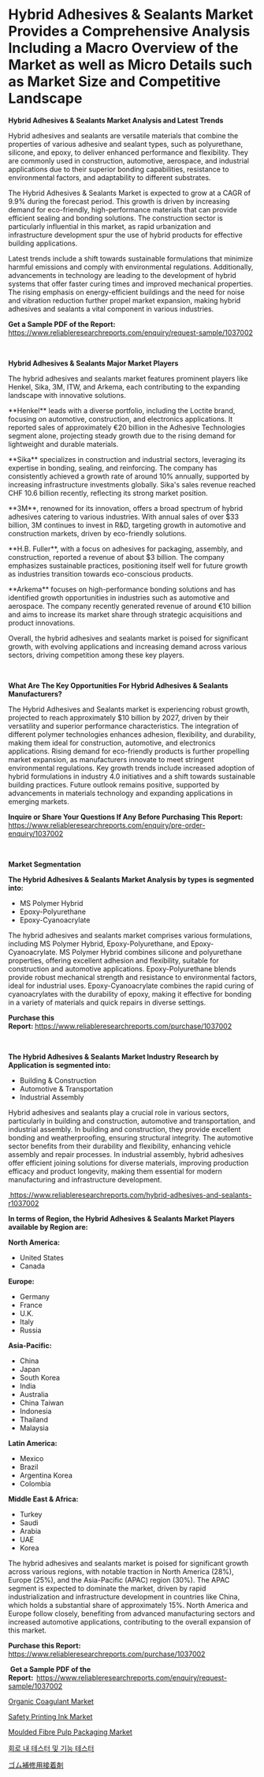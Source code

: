 <p><h1>Hybrid Adhesives & Sealants Market Provides a Comprehensive Analysis Including a Macro Overview of the Market as well as Micro Details such as Market Size and Competitive Landscape</h1></p><p><strong>Hybrid Adhesives & Sealants Market Analysis and Latest Trends</strong></p>
<p><p>Hybrid adhesives and sealants are versatile materials that combine the properties of various adhesive and sealant types, such as polyurethane, silicone, and epoxy, to deliver enhanced performance and flexibility. They are commonly used in construction, automotive, aerospace, and industrial applications due to their superior bonding capabilities, resistance to environmental factors, and adaptability to different substrates.</p><p>The Hybrid Adhesives & Sealants Market is expected to grow at a CAGR of 9.9% during the forecast period. This growth is driven by increasing demand for eco-friendly, high-performance materials that can provide efficient sealing and bonding solutions. The construction sector is particularly influential in this market, as rapid urbanization and infrastructure development spur the use of hybrid products for effective building applications.</p><p>Latest trends include a shift towards sustainable formulations that minimize harmful emissions and comply with environmental regulations. Additionally, advancements in technology are leading to the development of hybrid systems that offer faster curing times and improved mechanical properties. The rising emphasis on energy-efficient buildings and the need for noise and vibration reduction further propel market expansion, making hybrid adhesives and sealants a vital component in various industries.</p></p>
<p><strong>Get a Sample PDF of the Report:&nbsp;</strong> <a href="https://www.reliableresearchreports.com/enquiry/request-sample/1037002">https://www.reliableresearchreports.com/enquiry/request-sample/1037002</a></p>
<p>&nbsp;</p>
<p><strong>Hybrid Adhesives & Sealants Major Market Players</strong></p>
<p><p>The hybrid adhesives and sealants market features prominent players like Henkel, Sika, 3M, ITW, and Arkema, each contributing to the expanding landscape with innovative solutions. </p><p>**Henkel** leads with a diverse portfolio, including the Loctite brand, focusing on automotive, construction, and electronics applications. It reported sales of approximately €20 billion in the Adhesive Technologies segment alone, projecting steady growth due to the rising demand for lightweight and durable materials.</p><p>**Sika** specializes in construction and industrial sectors, leveraging its expertise in bonding, sealing, and reinforcing. The company has consistently achieved a growth rate of around 10% annually, supported by increasing infrastructure investments globally. Sika's sales revenue reached CHF 10.6 billion recently, reflecting its strong market position.</p><p>**3M**, renowned for its innovation, offers a broad spectrum of hybrid adhesives catering to various industries. With annual sales of over $33 billion, 3M continues to invest in R&D, targeting growth in automotive and construction markets, driven by eco-friendly solutions.</p><p>**H.B. Fuller**, with a focus on adhesives for packaging, assembly, and construction, reported a revenue of about $3 billion. The company emphasizes sustainable practices, positioning itself well for future growth as industries transition towards eco-conscious products.</p><p>**Arkema** focuses on high-performance bonding solutions and has identified growth opportunities in industries such as automotive and aerospace. The company recently generated revenue of around €10 billion and aims to increase its market share through strategic acquisitions and product innovations.</p><p>Overall, the hybrid adhesives and sealants market is poised for significant growth, with evolving applications and increasing demand across various sectors, driving competition among these key players.</p></p>
<p>&nbsp;</p>
<p><strong>What Are The Key Opportunities For Hybrid Adhesives & Sealants Manufacturers?</strong></p>
<p><p>The Hybrid Adhesives and Sealants market is experiencing robust growth, projected to reach approximately $10 billion by 2027, driven by their versatility and superior performance characteristics. The integration of different polymer technologies enhances adhesion, flexibility, and durability, making them ideal for construction, automotive, and electronics applications. Rising demand for eco-friendly products is further propelling market expansion, as manufacturers innovate to meet stringent environmental regulations. Key growth trends include increased adoption of hybrid formulations in industry 4.0 initiatives and a shift towards sustainable building practices. Future outlook remains positive, supported by advancements in materials technology and expanding applications in emerging markets.</p></p>
<p><strong>Inquire or Share Your Questions If Any Before Purchasing This Report:</strong> <a href="https://www.reliableresearchreports.com/enquiry/pre-order-enquiry/1037002">https://www.reliableresearchreports.com/enquiry/pre-order-enquiry/1037002</a></p>
<p>&nbsp;</p>
<p><strong>Market Segmentation</strong></p>
<p><strong>The Hybrid Adhesives & Sealants Market Analysis by types is segmented into:</strong></p>
<p><ul><li>MS Polymer Hybrid</li><li>Epoxy-Polyurethane</li><li>Epoxy-Cyanoacrylate</li></ul></p>
<p><p>The hybrid adhesives and sealants market comprises various formulations, including MS Polymer Hybrid, Epoxy-Polyurethane, and Epoxy-Cyanoacrylate. MS Polymer Hybrid combines silicone and polyurethane properties, offering excellent adhesion and flexibility, suitable for construction and automotive applications. Epoxy-Polyurethane blends provide robust mechanical strength and resistance to environmental factors, ideal for industrial uses. Epoxy-Cyanoacrylate combines the rapid curing of cyanoacrylates with the durability of epoxy, making it effective for bonding in a variety of materials and quick repairs in diverse settings.</p></p>
<p><strong>Purchase this Report:&nbsp;</strong><a href="https://www.reliableresearchreports.com/purchase/1037002">https://www.reliableresearchreports.com/purchase/1037002</a></p>
<p>&nbsp;</p>
<p><strong>The Hybrid Adhesives & Sealants Market Industry Research by Application is segmented into:</strong></p>
<p><ul><li>Building & Construction</li><li>Automotive & Transportation</li><li>Industrial Assembly</li></ul></p>
<p><p>Hybrid adhesives and sealants play a crucial role in various sectors, particularly in building and construction, automotive and transportation, and industrial assembly. In building and construction, they provide excellent bonding and weatherproofing, ensuring structural integrity. The automotive sector benefits from their durability and flexibility, enhancing vehicle assembly and repair processes. In industrial assembly, hybrid adhesives offer efficient joining solutions for diverse materials, improving production efficacy and product longevity, making them essential for modern manufacturing and infrastructure development.</p></p>
<p><a href="https://www.reliableresearchreports.com/hybrid-adhesives-and-sealants-r1037002">&nbsp;https://www.reliableresearchreports.com/hybrid-adhesives-and-sealants-r1037002</a></p>
<p><strong>In terms of Region, the Hybrid Adhesives & Sealants Market Players available by Region are:</strong></p>
<p>
    <p> <strong> North America: </strong>
        <ul>
            <li>United States</li>
            <li>Canada</li>
        </ul>
        </p> 
    <p> <strong> Europe: </strong>
        <ul>
            <li>Germany</li>
            <li>France</li>
            <li>U.K.</li>
            <li>Italy</li>
            <li>Russia</li>
        </ul>
        </p> 
    <p> <strong> Asia-Pacific: </strong>
        <ul>
            <li>China</li>
            <li>Japan</li>
            <li>South Korea</li>
            <li>India</li>
            <li>Australia</li>
            <li>China Taiwan</li>
            <li>Indonesia</li>
            <li>Thailand</li>
            <li>Malaysia</li>
        </ul>
        </p> 
    <p> <strong> Latin America: </strong>
        <ul>
            <li>Mexico</li>
            <li>Brazil</li>
            <li>Argentina Korea</li>
            <li>Colombia</li>
        </ul>
        </p> 
    <p> <strong> Middle East & Africa: </strong>
        <ul>
            <li>Turkey</li>
            <li>Saudi</li>
            <li>Arabia</li>
            <li>UAE</li>
            <li>Korea</li>
        </ul>
    </p>
    </p>
<p><p>The hybrid adhesives and sealants market is poised for significant growth across various regions, with notable traction in North America (28%), Europe (25%), and the Asia-Pacific (APAC) region (30%). The APAC segment is expected to dominate the market, driven by rapid industrialization and infrastructure development in countries like China, which holds a substantial share of approximately 15%. North America and Europe follow closely, benefiting from advanced manufacturing sectors and increased automotive applications, contributing to the overall expansion of this market.</p></p>
<p><strong>Purchase this Report: </strong><a href="https://www.reliableresearchreports.com/purchase/1037002">https://www.reliableresearchreports.com/purchase/1037002</a></p>
<p>&nbsp;<strong>Get a Sample PDF of the Report:&nbsp;&nbsp;</strong><a href="https://www.reliableresearchreports.com/enquiry/request-sample/1037002">https://www.reliableresearchreports.com/enquiry/request-sample/1037002</a></p>
<p><strong></strong></p>
<p><p><a href="https://issuu.com/reportprime-2/docs/organic-coagulant-market-size-2030._62d851878c2d54">Organic Coagulant Market</a></p><p><a href="https://medium.com/@reynaldashw2xy/the-safety-printing-ink-market-prioritizes-cost-control-and-efficiency-enhancement-5cb515b79309">Safety Printing Ink Market</a></p><p><a href="https://www.linkedin.com/pulse/navigating-global-moulded-fibre-pulp-packaging-market-landscape-1rvle?trackingId=4HuKza8TSEGJ98fZ6WecTw%3D%3D">Moulded Fibre Pulp Packaging Market</a></p><p><a href="https://medium.com/@calvi3ynjerde867/%EC%84%B8%EA%B3%84-in-circuit-testers-functional-testers-market-%EC%9D%80-2024%EC%97%90%EC%84%9C-2031%EB%A1%9C-%EC%97%B0%ED%8F%89%EA%B7%A0-%EC%A6%9D%EA%B0%80%EC%9C%A8%EC%9D%84-%EB%B3%B4%EC%9D%BC-%EA%B2%83%EC%9C%BC%EB%A1%9C-%EC%98%88%EC%83%81%EB%90%A9%EB%8B%88%EB%8B%A4-b7c7a37a0969">회로 내 테스터 및 기능 테스터</a></p><p><a href="https://medium.com/@eduardokirlin2023/rubber-repair-adhesive-market-%E3%81%AF-%E3%82%B3%E3%82%B9%E3%83%88%E7%AE%A1%E7%90%86%E3%81%A8%E5%8A%B9%E7%8E%87%E5%90%91%E4%B8%8A%E3%82%92%E5%84%AA%E5%85%88%E3%81%97%E3%81%BE%E3%81%99-%E3%81%95%E3%82%89%E3%81%AB-%E5%A0%B1%E5%91%8A%E6%9B%B8%E3%81%AF%E5%B8%82%E5%A0%B4%E3%81%AE%E9%9C%80%E8%A6%81%E9%9D%A2%E3%81%A8%E4%BE%9B%E7%B5%A6%E9%9D%A2%E3%81%AE%E4%B8%A1%E6%96%B9%E3%82%92%E3%82%AB%E3%83%90%E3%83%BC%E3%81%97%E3%81%A6%E3%81%84%E3%81%BE%E3%81%99-rubber-repair-fd325ce835dc">ゴム補修用接着剤</a></p></p>